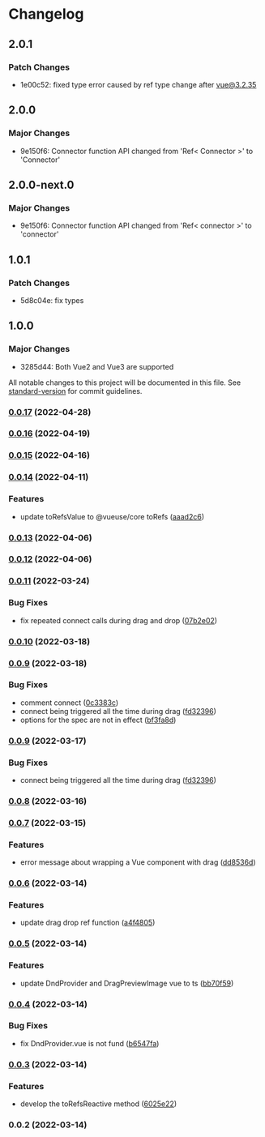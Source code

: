 # Changelog

## 2.0.1

### Patch Changes

- 1e00c52: fixed type error caused by ref type change after vue@3.2.35

## 2.0.0

### Major Changes

- 9e150f6: Connector function API changed from 'Ref< Connector >' to 'Connector'

## 2.0.0-next.0

### Major Changes

- 9e150f6: Connector function API changed from 'Ref< connector >' to 'connector'

## 1.0.1

### Patch Changes

- 5d8c04e: fix types

## 1.0.0

### Major Changes

- 3285d44: Both Vue2 and Vue3 are supported

All notable changes to this project will be documented in this file. See [standard-version](https://github.com/conventional-changelog/standard-version) for commit guidelines.

### [0.0.17](https://github.com/hcg1023/vue3-dnd/compare/v0.0.16...v0.0.17) (2022-04-28)

### [0.0.16](https://github.com/hcg1023/vue3-dnd/compare/v0.0.15...v0.0.16) (2022-04-19)

### [0.0.15](https://github.com/hcg1023/vue3-dnd/compare/v0.0.14...v0.0.15) (2022-04-16)

### [0.0.14](https://github.com/hcg1023/vue3-dnd/compare/v0.0.13...v0.0.14) (2022-04-11)

### Features

- update toRefsValue to @vueuse/core toRefs ([aaad2c6](https://github.com/hcg1023/vue3-dnd/commit/aaad2c6614631df4b6bc08d15546a686b8163baf))

### [0.0.13](https://github.com/hcg1023/vue3-dnd/compare/v0.0.12...v0.0.13) (2022-04-06)

### [0.0.12](https://github.com/hcg1023/vue3-dnd/compare/v0.0.11...v0.0.12) (2022-04-06)

### [0.0.11](https://github.com/hcg1023/vue3-dnd/compare/v0.0.10...v0.0.11) (2022-03-24)

### Bug Fixes

- fix repeated connect calls during drag and drop ([07b2e02](https://github.com/hcg1023/vue3-dnd/commit/07b2e028174d9df170309ad51d2d6dc8898ed753))

### [0.0.10](https://github.com/hcg1023/vue3-dnd/compare/v0.0.9...v0.0.10) (2022-03-18)

### [0.0.9](https://github.com/hcg1023/vue3-dnd/compare/v0.0.8...v0.0.9) (2022-03-18)

### Bug Fixes

- comment connect ([0c3383c](https://github.com/hcg1023/vue3-dnd/commit/0c3383cbe90b9902818bca0aedcc9cdcd95e15e4))
- connect being triggered all the time during drag ([fd32396](https://github.com/hcg1023/vue3-dnd/commit/fd32396064c610cb1f74b2a8378ee3fb786aefd1))
- options for the spec are not in effect ([bf3fa8d](https://github.com/hcg1023/vue3-dnd/commit/bf3fa8d1e9e5248e338e17472c9cd07efd2a0f17))

### [0.0.9](https://github.com/hcg1023/vue3-dnd/compare/v0.0.8...v0.0.9) (2022-03-17)

### Bug Fixes

- connect being triggered all the time during drag ([fd32396](https://github.com/hcg1023/vue3-dnd/commit/fd32396064c610cb1f74b2a8378ee3fb786aefd1))

### [0.0.8](https://github.com/hcg1023/vue3-dnd/compare/v0.0.7...v0.0.8) (2022-03-16)

### [0.0.7](https://github.com/hcg1023/vue3-dnd/compare/v0.0.6...v0.0.7) (2022-03-15)

### Features

- error message about wrapping a Vue component with drag ([dd8536d](https://github.com/hcg1023/vue3-dnd/commit/dd8536d63d8776272b943be7818419599109fb54))

### [0.0.6](https://github.com/hcg1023/vue3-dnd/compare/v0.0.5...v0.0.6) (2022-03-14)

### Features

- update drag drop ref function ([a4f4805](https://github.com/hcg1023/vue3-dnd/commit/a4f4805e6ceb9971c0ec34696d3f30ec6f93cd46))

### [0.0.5](https://github.com/hcg1023/vue3-dnd/compare/v0.0.4...v0.0.5) (2022-03-14)

### Features

- update DndProvider and DragPreviewImage vue to ts ([bb70f59](https://github.com/hcg1023/vue3-dnd/commit/bb70f59f6b0fd1fcc8dd52a28699fa9c0456fc3a))

### [0.0.4](https://github.com/hcg1023/vue3-dnd/compare/v0.0.3...v0.0.4) (2022-03-14)

### Bug Fixes

- fix DndProvider.vue is not fund ([b6547fa](https://github.com/hcg1023/vue3-dnd/commit/b6547fa64c37ebc8ce5f9184f0680cbab95483c7))

### [0.0.3](https://github.com/hcg1023/vue3-dnd/compare/v0.0.2...v0.0.3) (2022-03-14)

### Features

- develop the toRefsReactive method ([6025e22](https://github.com/hcg1023/vue3-dnd/commit/6025e222dcf60d9c7a2bcadea309e3e65d6b12ca))

### 0.0.2 (2022-03-14)
